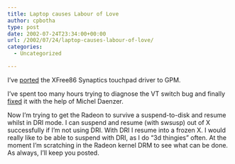 ```yaml
---
title: Laptop causes Labour of Love
author: cpbotha
type: post
date: 2002-07-24T23:34:00+00:00
url: /2002/07/24/laptop-causes-labour-of-love/
categories:
  - Uncategorized

---
```

I&#8217;ve [ported][1] the XFree86 Synaptics touchpad driver to GPM.
  
I&#8217;ve spent too many hours trying to diagnose the VT switch bug and finally [fixed][2] it with the help of Michel Daenzer.

Now I&#8217;m trying to get the Radeon to survive a suspend-to-disk and resume whilst in DRI mode. I can suspend and resume (with swsusp) out of X successfully if I&#8217;m not using DRI. With DRI I resume into a frozen X. I would really like to be able to suspend with DRI, as I do &#8220;3d thingies&#8221; often. At the moment I&#8217;m scratching in the Radeon kernel DRM to see what can be done. As always, I&#8217;ll keep you posted.

 [1]: http://cpbotha.net/gpm_wmode_alt.html
 [2]: http://sourceforge.net/mailarchive/message.php?msg_id=1862068